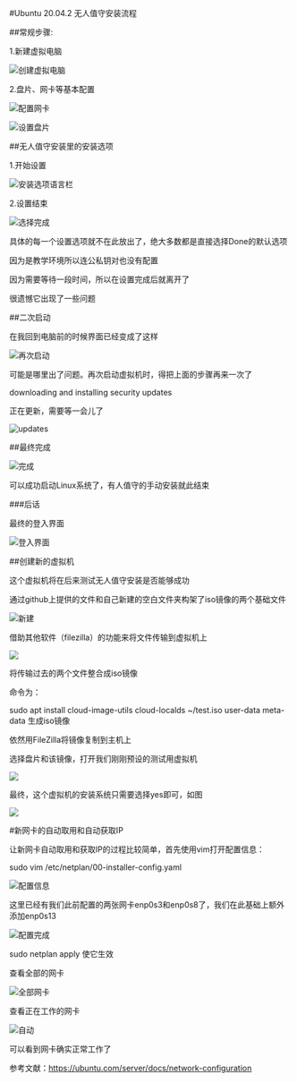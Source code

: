 #Ubuntu 20.04.2 无人值守安装流程

##常规步骤:

1.新建虚拟电脑

![创建虚拟电脑](安装.img/新建虚拟电脑.png)

2.盘片、网卡等基本配置

![配置网卡](安装.img/配置（网卡等）.png)

![设置盘片](安装.img/选择启动盘片.png)

##无人值守安装里的安装选项

1.开始设置

![安装选项语言栏](安装.img/安装选项.png)

2.设置结束

![选择完成](安装.img/选项选择完成.png)

具体的每一个设置选项就不在此放出了，绝大多数都是直接选择Done的默认选项

因为是教学环境所以连公私钥对也没有配置

因为需要等待一段时间，所以在设置完成后就离开了

很遗憾它出现了一些问题

##二次启动

在我回到电脑前的时候界面已经变成了这样

![再次启动](安装.img/再次启动.png)

可能是哪里出了问题。再次启动虚拟机时，得把上面的步骤再来一次了

downloading and installing security updates

正在更新，需要等一会儿了

![updates](安装.img/updates.png)

##最终完成

![完成](安装.img/完成.png)

可以成功启动Linux系统了，有人值守的手动安装就此结束

###后话

最终的登入界面

![登入界面](安装.img/用户名.png)

##创建新的虚拟机

这个虚拟机将在后来测试无人值守安装是否能够成功

通过github上提供的文件和自己新建的空白文件夹构架了iso镜像的两个基础文件

![新建](安装.img/基础文件.png)

借助其他软件（filezilla）的功能来将文件传输到虚拟机上

![](安装.img/制作.png)

将传输过去的两个文件整合成iso镜像

命令为：

sudo apt install cloud-image-utils
cloud-localds ~/test.iso user-data meta-data
生成iso镜像

依然用FileZilla将镜像复制到主机上

选择盘片和该镜像，打开我们刚刚预设的测试用虚拟机

![](安装.img/选择.png)

最终，这个虚拟机的安装系统只需要选择yes即可，如图

![](安装.img/最终.png)

#新网卡的自动取用和自动获取IP

让新网卡自动取用和获取IP的过程比较简单，首先使用vim打开配置信息：

sudo vim /etc/netplan/00-installer-config.yaml

![配置信息](自动获取IP.img/配置信息.png)

这里已经有我们此前配置的两张网卡enp0s3和enp0s8了，我们在此基础上额外添加enp0s13

![配置完成](自动获取IP.img/配置完成.png)

sudo netplan apply 使它生效

查看全部的网卡

![全部网卡](自动获取IP.img/全部网卡.png)

查看正在工作的网卡

![自动](自动获取IP.img/工作网卡.png)

可以看到网卡确实正常工作了

参考文献：https://ubuntu.com/server/docs/network-configuration

